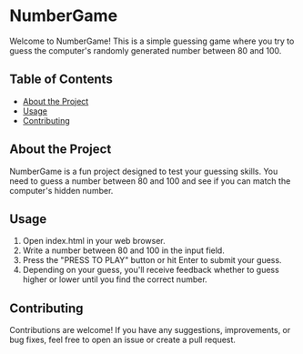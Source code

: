 # NumberGame

Welcome to NumberGame! This is a simple guessing game where you try to guess the computer's randomly generated number between 80 and 100.

## Table of Contents
- [About the Project](#about-the-project)
- [Usage](#usage)
- [Contributing](#contributing)

## About the Project
NumberGame is a fun project designed to test your guessing skills. You need to guess a number between 80 and 100 and see if you can match the computer's hidden number.

## Usage
1. Open index.html in your web browser.
2. Write a number between 80 and 100 in the input field.
3. Press the "PRESS TO PLAY" button or hit Enter to submit your guess.
4. Depending on your guess, you'll receive feedback whether to guess higher or lower until you find the correct number.

## Contributing
Contributions are welcome! If you have any suggestions, improvements, or bug fixes, feel free to open an issue or create a pull request.
